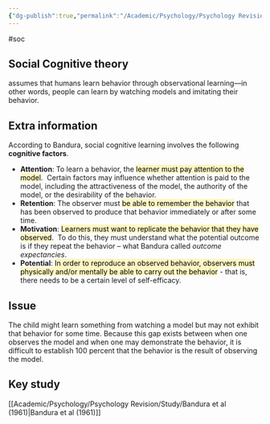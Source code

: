 ```yaml
---
{"dg-publish":true,"permalink":"/Academic/Psychology/Psychology Revision/Topics/social cognitive theory/"}
---
```


#soc
## Social Cognitive theory
assumes that humans learn behavior through observational learning—in other words, people can learn by watching models and imitating their behavior.

## Extra information
According to Bandura, social cognitive learning involves the following **cognitive factors**.

- **Attention**: To learn a behavior, the <mark style="background: #FFF3A3A6;">learner must pay attention to the model</mark>.  Certain factors may influence whether attention is paid to the model, including the attractiveness of the model, the authority of the model, or the desirability of the behavior.
- **Retention**: The observer must <mark style="background: #FFF3A3A6;">be able to remember the behavior</mark> that has been observed to produce that behavior immediately or after some time.
- **Motivation**: <mark style="background: #FFF3A3A6;">Learners must want to replicate the behavior that they have observed</mark>.  To do this, they must understand what the potential outcome is if they repeat the behavior – what Bandura called _outcome expectancies_.
- **Potential**: <mark style="background: #FFF3A3A6;">In order to reproduce an observed behavior, observers must physically and/or mentally be able to carry out the behavior</mark> - that is, there needs to be a certain level of self-efficacy.

## Issue
The child might learn something from watching a model but may not exhibit that behavior for some time. Because this gap exists between when one observes the model and when one may demonstrate the behavior, it is difficult to establish 100 percent that the behavior is the result of observing the model.

## Key study 
[[Academic/Psychology/Psychology Revision/Study/Bandura et al (1961)\|Bandura et al (1961)]] 